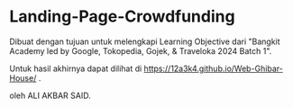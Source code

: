 # Landing-Page-Crowdfunding

Dibuat dengan tujuan untuk melengkapi Learning Objective dari "Bangkit Academy led by Google, Tokopedia, Gojek, & Traveloka 2024 Batch 1".

Untuk hasil akhirnya dapat dilihat di https://12a3k4.github.io/Web-Ghibar-House/ .

oleh ALI AKBAR SAID.
